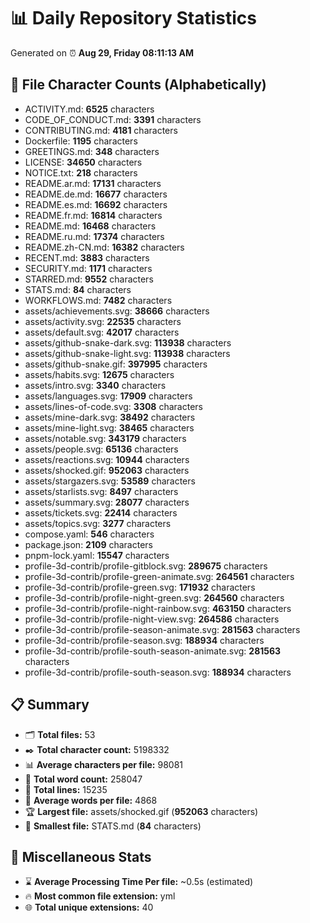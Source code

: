 # 📊 Daily Repository Statistics
Generated on ⏰ **Aug 29, Friday 08:11:13 AM**

## 📂 File Character Counts (Alphabetically)
- ACTIVITY.md: **6525** characters
- CODE_OF_CONDUCT.md: **3391** characters
- CONTRIBUTING.md: **4181** characters
- Dockerfile: **1195** characters
- GREETINGS.md: **348** characters
- LICENSE: **34650** characters
- NOTICE.txt: **218** characters
- README.ar.md: **17131** characters
- README.de.md: **16677** characters
- README.es.md: **16692** characters
- README.fr.md: **16814** characters
- README.md: **16468** characters
- README.ru.md: **17374** characters
- README.zh-CN.md: **16382** characters
- RECENT.md: **3883** characters
- SECURITY.md: **1171** characters
- STARRED.md: **9552** characters
- STATS.md: **84** characters
- WORKFLOWS.md: **7482** characters
- assets/achievements.svg: **38666** characters
- assets/activity.svg: **22535** characters
- assets/default.svg: **42017** characters
- assets/github-snake-dark.svg: **113938** characters
- assets/github-snake-light.svg: **113938** characters
- assets/github-snake.gif: **397995** characters
- assets/habits.svg: **12675** characters
- assets/intro.svg: **3340** characters
- assets/languages.svg: **17909** characters
- assets/lines-of-code.svg: **3308** characters
- assets/mine-dark.svg: **38492** characters
- assets/mine-light.svg: **38465** characters
- assets/notable.svg: **343179** characters
- assets/people.svg: **65136** characters
- assets/reactions.svg: **10944** characters
- assets/shocked.gif: **952063** characters
- assets/stargazers.svg: **53589** characters
- assets/starlists.svg: **8497** characters
- assets/summary.svg: **28077** characters
- assets/tickets.svg: **22414** characters
- assets/topics.svg: **3277** characters
- compose.yaml: **546** characters
- package.json: **2109** characters
- pnpm-lock.yaml: **15547** characters
- profile-3d-contrib/profile-gitblock.svg: **289675** characters
- profile-3d-contrib/profile-green-animate.svg: **264561** characters
- profile-3d-contrib/profile-green.svg: **171932** characters
- profile-3d-contrib/profile-night-green.svg: **264560** characters
- profile-3d-contrib/profile-night-rainbow.svg: **463150** characters
- profile-3d-contrib/profile-night-view.svg: **264586** characters
- profile-3d-contrib/profile-season-animate.svg: **281563** characters
- profile-3d-contrib/profile-season.svg: **188934** characters
- profile-3d-contrib/profile-south-season-animate.svg: **281563** characters
- profile-3d-contrib/profile-south-season.svg: **188934** characters

## 📋 Summary
- 🗂️ **Total files:** 53
- ✒️ **Total character count:** 5198332
- 📊 **Average characters per file:** 98081
- 📝 **Total word count:** 258047
- 🧾 **Total lines:** 15235
- 📐 **Average words per file:** 4868
- 🏆 **Largest file:** assets/shocked.gif (**952063** characters)
- 🥉 **Smallest file:** STATS.md (**84** characters)

## 🌟 Miscellaneous Stats
- ⌛ **Average Processing Time Per file:** ~0.5s (estimated)
- 🔥 **Most common file extension:** yml
- 🌐 **Total unique extensions:** 40

